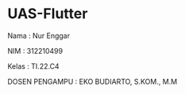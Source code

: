 # UAS-Flutter

Nama : Nur Enggar

NIM : 312210499

Kelas : TI.22.C4

DOSEN PENGAMPU : EKO BUDIARTO, S.KOM., M.M

